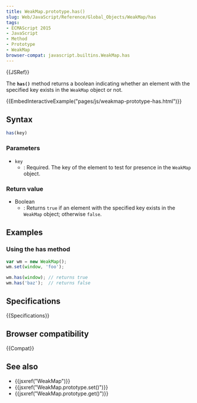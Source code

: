 ```yaml
---
title: WeakMap.prototype.has()
slug: Web/JavaScript/Reference/Global_Objects/WeakMap/has
tags:
- ECMAScript 2015
- JavaScript
- Method
- Prototype
- WeakMap
browser-compat: javascript.builtins.WeakMap.has
---
```

{{JSRef}}

The **`has()`** method returns a boolean indicating whether an element with the
specified key exists in the `WeakMap` object or not.

{{EmbedInteractiveExample("pages/js/weakmap-prototype-has.html")}}

## Syntax

```js
has(key)
```

### Parameters

- `key`
  - : Required. The key of the element to test for presence in the `WeakMap`
    object.

### Return value

- Boolean
  - : Returns `true` if an element with the specified key exists in the
    `WeakMap` object; otherwise `false`.

## Examples

### Using the has method

```js
var wm = new WeakMap();
wm.set(window, 'foo');

wm.has(window); // returns true
wm.has('baz');  // returns false
```

## Specifications

{{Specifications}}

## Browser compatibility

{{Compat}}

## See also

- {{jsxref("WeakMap")}}
- {{jsxref("WeakMap.prototype.set()")}}
- {{jsxref("WeakMap.prototype.get()")}}

